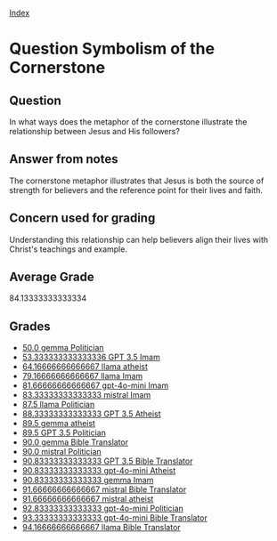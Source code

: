 
[Index](../../index.md)
# Question Symbolism of the Cornerstone
## Question
In what ways does the metaphor of the cornerstone illustrate the relationship between Jesus and His followers?

## Answer from notes
The cornerstone metaphor illustrates that Jesus is both the source of strength for believers and the reference point for their lives and faith.

## Concern used for grading
Understanding this relationship can help believers align their lives with Christ's teachings and example.

## Average Grade
84.13333333333334

## Grades
 * [50.0 gemma Politician](../answers/gemma_Politician/Symbolism_of_the_Cornerstone.md)
 * [53.333333333333336 GPT 3.5 Imam](../answers/GPT_3.5_Imam/Symbolism_of_the_Cornerstone.md)
 * [64.16666666666667 llama atheist](../answers/llama_atheist/Symbolism_of_the_Cornerstone.md)
 * [79.16666666666667 llama Imam](../answers/llama_Imam/Symbolism_of_the_Cornerstone.md)
 * [81.66666666666667 gpt-4o-mini Imam](../answers/gpt-4o-mini_Imam/Symbolism_of_the_Cornerstone.md)
 * [83.33333333333333 mistral Imam](../answers/mistral_Imam/Symbolism_of_the_Cornerstone.md)
 * [87.5 llama Politician](../answers/llama_Politician/Symbolism_of_the_Cornerstone.md)
 * [88.33333333333333 GPT 3.5 Atheist](../answers/GPT_3.5_Atheist/Symbolism_of_the_Cornerstone.md)
 * [89.5 gemma atheist](../answers/gemma_atheist/Symbolism_of_the_Cornerstone.md)
 * [89.5 GPT 3.5 Politician](../answers/GPT_3.5_Politician/Symbolism_of_the_Cornerstone.md)
 * [90.0 gemma Bible Translator](../answers/gemma_Bible_Translator/Symbolism_of_the_Cornerstone.md)
 * [90.0 mistral Politician](../answers/mistral_Politician/Symbolism_of_the_Cornerstone.md)
 * [90.83333333333333 GPT 3.5 Bible Translator](../answers/GPT_3.5_Bible_Translator/Symbolism_of_the_Cornerstone.md)
 * [90.83333333333333 gpt-4o-mini Atheist](../answers/gpt-4o-mini_Atheist/Symbolism_of_the_Cornerstone.md)
 * [90.83333333333333 gemma Imam](../answers/gemma_Imam/Symbolism_of_the_Cornerstone.md)
 * [91.66666666666667 mistral Bible Translator](../answers/mistral_Bible_Translator/Symbolism_of_the_Cornerstone.md)
 * [91.66666666666667 mistral atheist](../answers/mistral_atheist/Symbolism_of_the_Cornerstone.md)
 * [92.83333333333333 gpt-4o-mini Politician](../answers/gpt-4o-mini_Politician/Symbolism_of_the_Cornerstone.md)
 * [93.33333333333333 gpt-4o-mini Bible Translator](../answers/gpt-4o-mini_Bible_Translator/Symbolism_of_the_Cornerstone.md)
 * [94.16666666666667 llama Bible Translator](../answers/llama_Bible_Translator/Symbolism_of_the_Cornerstone.md)

